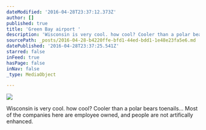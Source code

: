 ```yaml
---
dateModified: '2016-04-28T23:37:12.373Z'
author: []
published: true
title: 'Green Bay airport '
description: 'Wisconsin is very cool. how cool? Cooler than a polar bears toenails... Most of the companies here are employee owned, and people are not artifically enhanced.'
sourcePath: _posts/2016-04-28-b4220ffe-bfd1-44ed-bdd1-1e48e23fa5e6.md
datePublished: '2016-04-28T23:37:25.541Z'
starred: false
inFeed: true
hasPage: false
inNav: false
_type: MediaObject

---
```

![](https://the-grid-user-content.s3-us-west-2.amazonaws.com/db898ab2-6a9f-46ef-914a-4e1b702d1f72.jpg)

Wisconsin is very cool. how cool? Cooler than a polar bears toenails... Most of the companies here are employee owned, and people are not artifically enhanced.